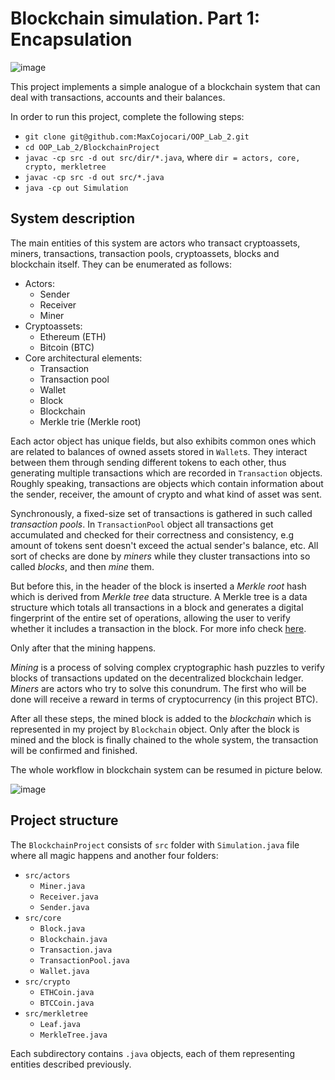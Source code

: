 # Blockchain simulation. Part 1: Encapsulation

![image](https://user-images.githubusercontent.com/92053176/192138851-6466d959-734a-4a0c-ab41-3c604095add6.png)

This project implements a simple analogue of a blockchain system that can deal with transactions, accounts and their balances.

In order to run this project, complete the following steps:

- `git clone git@github.com:MaxCojocari/OOP_Lab_2.git`
- `cd OOP_Lab_2/BlockchainProject`
- `javac -cp src -d out src/dir/*.java`, where `dir = actors, core, crypto, merkletree`
- `javac -cp src -d out src/*.java`
- `java -cp out Simulation`

## System description

The main entities of this system are actors who transact cryptoassets, miners, transactions, transaction pools, cryptoassets, blocks and blockchain itself. They can be enumerated as follows:

- Actors:
  - Sender
  - Receiver
  - Miner 
- Cryptoassets:
   - Ethereum (ETH)
   - Bitcoin (BTC)
- Core architectural elements:
   - Transaction
   - Transaction pool
   - Wallet
   - Block
   - Blockchain
   - Merkle trie (Merkle root)
   
Each actor object has unique fields, but also exhibits common ones which are related to balances of owned assets stored in `Wallet`s. They interact between them through sending different tokens to each other, thus generating multiple transactions which are recorded in `Transaction` objects. Roughly speaking, transactions are objects which contain information about the sender, receiver, the amount of crypto and what kind of asset was sent.

Synchronously, a fixed-size set of transactions is gathered in such called *transaction pools*. In `TransactionPool` object all transactions get accumulated and checked for their correctness and consistency, e.g amount of tokens sent doesn't exceed the actual sender's balance, etc. All sort of checks are done by *miners* while they cluster transactions into so called *blocks*, and then *mine* them.

But before this, in the header of the block is inserted a *Merkle root* hash which is derived from *Merkle tree* data structure. A Merkle tree is a data structure which totals all transactions in a block and generates a digital fingerprint of the entire set of operations, allowing the user to verify whether it includes a transaction in the block. For more info check [here](https://en.wikipedia.org/wiki/Merkle_tree).

Only after that the mining happens. 

*Mining* is a process of solving complex cryptographic hash puzzles to verify blocks of transactions updated on the decentralized blockchain ledger. *Miners* are actors who try to solve this conundrum. The first who will be done will receive a reward in terms of cryptocurrency (in this project BTC).

After all these steps, the mined block is added to the *blockchain* which is represented in my project by `Blockchain` object. Only after the block is mined and the block is finally chained to the whole system, the transaction will be confirmed and finished.

The whole workflow in blockchain system can be resumed in picture below.

![image](https://user-images.githubusercontent.com/92053176/192143455-78da7c7f-f1be-4cf8-8498-434580929c2a.png)

## Project structure

The `BlockchainProject` consists of `src` folder with `Simulation.java` file where all magic happens and another four folders:
  - `src/actors`
    - `Miner.java`
    - `Receiver.java`
    - `Sender.java`
  - `src/core`
    - `Block.java`
    - `Blockchain.java`
    - `Transaction.java`
    - `TransactionPool.java`
    - `Wallet.java`
  - `src/crypto`
    - `ETHCoin.java`
    - `BTCCoin.java`
  - `src/merkletree`
    - `Leaf.java`
    - `MerkleTree.java`


Each subdirectory contains `.java` objects, each of them representing entities described previously.
